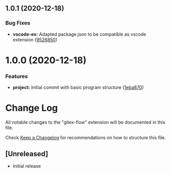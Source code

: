 ## 1.0.1 (2020-12-18)


### Bug Fixes

* **vscode-ex:** Adapted package.json to be compatible as vscode extension ([9526850](https://github.com/gitex-flow/gitex-flow-vscode/commits/9526850f19257b4dcc3170cd9127c68abc6b4e30))



# 1.0.0 (2020-12-18)


### Features

* **project:** Initial commit with basic program structure ([1eba870](https://github.com/gitex-flow/gitex-flow-vscode/commits/1eba87067813ef1f1dc6b214ebd949bdb54350a9))



# Change Log

All notable changes to the "gitex-flow" extension will be documented in this file.

Check [Keep a Changelog](http://keepachangelog.com/) for recommendations on how to structure this file.

## [Unreleased]

- Initial release